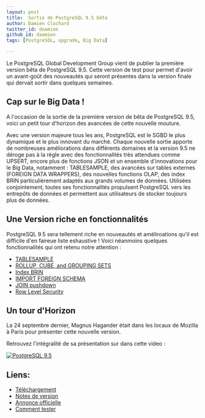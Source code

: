 ```yaml
---
layout: post
title:  Sortie de PostgreSQL 9.5 bêta
author: Damien Clochard
twitter_id: daamien
github_id: daamien
tags: [PostgreSQL, upgrade, Big Data]

---
```




Le PostgreSQL Global Development Group vient de publier la première version bêta de PostgreSQL 9.5. 
Cette version de test pour permet d'avoir un avant-goût des nouveautés qui seront présentes dans la version finale 
qui dervait sortir dans quelques semaines.

<!--MORE-->

## Cap sur le Big Data !

A l'occasion de la sortie de la première version de bêta de PostgreSQL 9.5, voici un petit tour d'horizon des avancées de cette nouvelle mouture.

Avec une version majeure tous les ans, PostgreSQL est le SGBD le plus dynamique et le plus innovant du marché. 
Chaque nouvelle sortie apporte de nombreuses améliorations dans différents domaines et la version 9.5 ne déroge pas
à la règle avec des fonctionnalités très attendues comme UPSERT, encore plus de fonctions JSON et un ensemble
d'innovations pour le Big Data, notamment : TABLESAMPLE, des avancées sur tables externes (FOREIGN DATA WRAPPERS), 
des nouvelles fonctions OLAP, des index BRIN particulièrement adaptés aux grands volumes de données. 
Utilisées conjointement, toutes ses fonctionnalités propulsent PostgreSQL vers les entrepôts de données et 
permettent aux utilisateurs de stocker toujours plus de données.

## Une Version riche en fonctionnalités

PostgreSQL 9.5 sera tellement riche en nouveautés et améliroations qu'il est difficile d'en faireue liste eshaustive ! 
Voici néanmoins quelques fonctionnalités qui ont retenu notre attention :

*  [TABLESAMPLE] 
*  [ROLLUP, CUBE, and GROUPING SETS] 
*  [Index BRIN]
*  [IMPORT FOREIGN SCHEMA] 
*  [JOIN pushdown]
*  [Row Level Security]


## Un tour d'Horizon

La 24 septembre dernier, Magnus Hagander était dans les locaux de Mozilla à Paris pour présenter cette nouvelle version. 

Retrouvez l'intégralité de sa présentation sur dans cette video :

[![PostgreSQL 9.5](http://img.youtube.com/vi/qluVWI1UKiM/0.jpg)](https://youtu.be/qluVWI1UKiM?list=PLdz5EN2NV_7BXtGhlWNWepg0HCJ68KXRk)

## Liens: 

* [Téléchargement]
* [Notes de version]
* [Annonce officielle]
* [Comment tester]


[Téléchargement]: http://www.postgresql.org/download
[Notes de version]: http://www.postgresql.org/docs/devel/static/release-9-5.html
[Annonce officielle]: http://www.postgresql.org/about/news/1614/
[Comment tester]: http://www.postgresql.org/developer/beta/
[TABLESAMPLE]: https://wiki.postgresql.org/wiki/TABLESAMPLE_Implementation
[ROLLUP, CUBE, and GROUPING SETS]: http://www.postgresql.org/docs/devel/static/queries-table-expressions.html#QUERIES-GROUPING-SETS
[Index BRIN]: http://www.postgresql.org/docs/devel/static/brin-intro.html
[IMPORT FOREIGN SCHEMA]: http://www.postgresql.org/docs/devel/static/sql-importforeignschema.html
[JOIN pushdown]: http://git.postgresql.org/gitweb/?p=postgresql.git;a=commit;h=e7cb7ee14555cc9c5773e2c102efd6371f6f2005
[Row Level Security]: https://wiki.postgresql.org/wiki/Row-security
